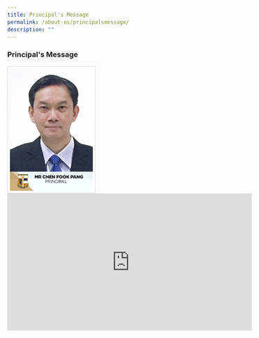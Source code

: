 ```yaml
---
title: Principal's Message
permalink: /about-us/principalsmessage/
description: ""
---
```

### Principal's Message

<img src="/images/School%20Steering%20Committee/Chen%20Fook%20Pang.jpg" style="width:190px; height:280px; margin-right:20px; border:0.5px solid Gainsboro; padding: 5px" align = "Center">

<iframe width="560" height="315" src="https://www.youtube.com/embed/H9pAb2lIfnQ" title="YouTube video player" frameborder="0" allow="accelerometer; autoplay; clipboard-write; encrypted-media; gyroscope; picture-in-picture" allowfullscreen></iframe>



